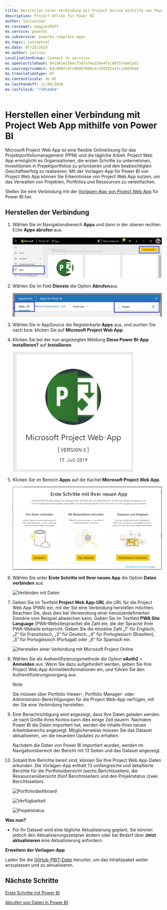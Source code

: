 ```yaml
---
title: Herstellen einer Verbindung mit Project Online mithilfe von Power BI
description: Project Online für Power BI
author: SarinaJoan
ms.reviewer: maggiesMSFT
ms.service: powerbi
ms.subservice: powerbi-template-apps
ms.topic: conceptual
ms.date: 07/25/2019
ms.author: sarinas
LocalizationGroup: Connect to services
ms.openlocfilehash: 941981e1f84cf3d7a74a156e4f1c88f57e061ad2
ms.sourcegitcommit: 64c860fcbf2969bf089cec358331a1fc1e0d39a8
ms.translationtype: HT
ms.contentlocale: de-DE
ms.lasthandoff: 11/09/2019
ms.locfileid: "73854664"
---
```

# <a name="connect-to-project-web-app-with-power-bi"></a>Herstellen einer Verbindung mit Project Web App mithilfe von Power BI
Microsoft Project Web App ist eine flexible Onlinelösung für das Projektportfoliomanagement (PPM) und die tägliche Arbeit. Project Web App ermöglicht es Organisationen, die ersten Schritte zu unternehmen, Investitionen in Projektportfolios zu priorisieren und den beabsichtigten Geschäftserfolg zu realisieren. Mit der Vorlagen-App für Power BI von Project Web App können Sie Erkenntnisse von Project Web App nutzen, um das Verwalten von Projekten, Portfolios und Ressourcen zu vereinfachen.

Stellen Sie eine Verbindung mit der [Vorlagen-App von Project Web App](https://appsource.microsoft.com/product/power-bi/pbi_msprojectonline.pbi-microsoftprojectwebapp) für Power BI her.

## <a name="how-to-connect"></a>Herstellen der Verbindung

1. Wählen Sie im Navigationsbereich **Apps** und dann in der oberen rechten Ecke **Apps abrufen** aus.

    ![Apps abrufen](media/service-connect-to-project-online/GetApps.png)

2. Wählen Sie im Feld **Dienste** die Option **Abrufen**aus.
   
   ![AppSource](media/service-connect-to-project-online/AppSource.png)
3. Wählen Sie in AppSource die Registerkarte **Apps** aus, und suchen Sie nach bzw. klicken Sie auf **Microsoft Project Web App**.
   
4. Klicken Sie bei der nun angezeigten Meldung **Diese Power BI-App installieren?** auf **Installieren**. 

   ![Installieren von Project Web](media/service-connect-to-project-online/ProjectTile.png)
5. Klicken Sie im Bereich **Apps** auf die Kachel **Microsoft Project Web App**. 
   
   ![Microsoft Project Web App](media/service-connect-to-project-online/getstarted.png)
6. Wählen Sie unter **Erste Schritte mit Ihrer neuen App** die Option **Daten verbinden** aus.
   
   ![Verbinden mit Daten](media/service-connect-to-project-online/mproject.png)
7. Geben Sie im Textfeld **Project Web App-URL** die URL für die Project Web App (PWA) ein, mit der Sie eine Verbindung herstellen möchten.  Beachten Sie, dass dies bei Verwendung einer benutzerdefinierten Domäne vom Beispiel abweichen kann. Geben Sie im Textfeld **PWA Site Language** (PWA-Websitesprache) die Zahl ein, die der Sprache Ihrer PWA-Website entspricht. Geben Sie die einzelne Zahl „1“ für Englisch, „2“ für Französisch, „3“ für Deutsch, „4“ für Portugiesisch (Brasilien), „5“ für Portugiesisch (Portugal) oder „6“ für Spanisch ein. 
   
   ![Herstellen einer Verbindung mit Microsoft Project Online](media/service-connect-to-project-online/params.png)
8. Wählen Sie als Authentifizierungsmethode die Option **oAuth2** \> **Anmelden** aus. Wenn Sie dazu aufgefordert werden, geben Sie Ihre Project Web App-Anmeldeinformationen ein, und führen Sie den Authentifizierungsvorgang aus.

    > [!NOTE]
    > Sie müssen über Portfolio Viewer-, Portfolio Manager- oder Administrator-Berechtigungen für die Project Web-App verfügen, mit der Sie eine Verbindung herstellen.

9. Eine Benachrichtigung wird angezeigt, dass Ihre Daten geladen werden. Je nach Größe Ihres Kontos kann dies einige Zeit dauern. Nachdem Power BI die Daten importiert hat, werden die Inhalte Ihres neuen Arbeitsbereichs angezeigt. Möglicherweise müssen Sie das Dataset aktualisieren, um die neuesten Updates zu erhalten. 

    Nachdem die Daten von Power BI importiert wurden, werden im Navigationsbereich der Bericht mit 13 Seiten und das Dataset angezeigt. 

10. Sobald Ihre Berichte bereit sind, können Sie Ihre Project Web App-Daten erkunden. Die Vorlagen-App enthält 13 umfangreiche und detaillierte Berichte für die Portfolioübersicht (sechs Berichtsseiten), die Ressourcenübersicht (fünf Berichtsseiten) und den Projektstatus (zwei Berichtsseiten). 

    ![Portfoliodashboard](media/service-connect-to-project-online/report1.png)
   
    ![Verfügbarkeit](media/service-connect-to-project-online/report3.png)
   
    ![Projektstatus](media/service-connect-to-project-online/report2.png)

**Was nun?**

* Für Ihr Dataset wird eine tägliche Aktualisierung geplant, Sie können jedoch den Aktualisierungszeitplan ändern oder bei Bedarf über **Jetzt aktualisieren** eine Aktualisierung anfordern.

**Erweitern der Vorlagen-App**

Laden Sie die [GitHub-PBIT-Datei](https://github.com/OfficeDev/Project-Power-BI-Content-Packs) herunter, um das Inhaltspaket weiter anzupassen und zu aktualisieren.

## <a name="next-steps"></a>Nächste Schritte
[Erste Schritte mit Power BI](service-get-started.md)

[Abrufen von Daten in Power BI](service-get-data.md)

